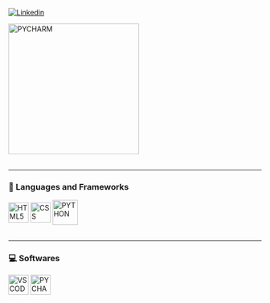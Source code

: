[![Linkedin](https://img.shields.io/badge/LinkedIn-0077B5?style=for-the-badge&logo=linkedin&logoColor=white)](https://www.linkedin.com/in/matheus-ferreira-a22310344/)
<div style="display: inline_block">
  <img align="center" alt="PYCHARM" heigth="150" width="260" src="https://i.pinimg.com/originals/f5/8f/e8/f58fe8e19a7e25ddf0c459a3599261d6.gif"/>
  <br/><br/>
</div>
<hr>

### 🐍 Languages and Frameworks
<div style="display: inline_block">
  <img align="center" alt="HTML5" heigth="30" width="40" src="https://cdn-icons-png.flaticon.com/128/732/732212.png"/>
  <img align="center" alt="CSS" heigth="30" width="40" src="https://cdn-icons-png.flaticon.com/128/732/732190.png"/>
  <img align="center" alt="PYTHON" heigth="40" width="50" src="https://img.icons8.com/?size=512&id=13441&format=png"/>
  <br/><br/>
</div>
<hr>

### 💻 Softwares

<div style="display: inline_block">
  <img align="center" alt="VSCODE" heigth="30" width="40" src="https://upload.wikimedia.org/wikipedia/commons/thumb/9/9a/Visual_Studio_Code_1.35_icon.svg/2048px-Visual_Studio_Code_1.35_icon.svg.png"/>
  <img align="center" alt="PYCHARM" heigth="30" width="40" src="https://img.icons8.com/?size=96&id=117121&format=png"/>
</div>
